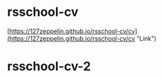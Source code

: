 # rsschool-cv 
 [https://127zeppelin.github.io/rsschool-cv/cv](https://127zeppelin.github.io/rsschool-cv/cv "Link")

 # rsschool-cv-2